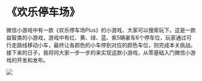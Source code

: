 # 《欢乐停车场》
微信小游戏中有一款《欢乐停车场Plus》的小游戏，大家可以搜索玩下。这是一款益智类的小游戏，游戏中有红、黄、绿、蓝、紫5辆豪车6个停车位，玩家通过可行走路线移动小车，最终让各颜色的小车停到对应的颜色车位，则完成本关挑战。接下来的日子，我将同大家一步一步的来实现这款小游戏，从零基础入门微信小游戏的开发和发布。

![](https://img2018.cnblogs.com/blog/386844/201810/386844-20181026165919361-2095979000.png)